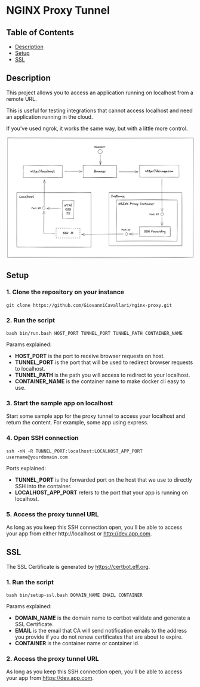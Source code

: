 # NGINX Proxy Tunnel

## Table of Contents
- [Description](#description)
- [Setup](#setup)
- [SSL](#ssl)

## Description

This project allows you to access an application running on localhost from a remote URL. 

This is useful for testing integrations that cannot access localhost and need an application running in the cloud.

If you've used ngrok, it works the same way, but with a little more control.

![Diagram](/diagram.png?raw=true "Diagram")

## Setup

###  1. Clone the repository on your instance

```
git clone https://github.com/GiovanniCavallari/nginx-proxy.git
```

### 2. Run the script

```
bash bin/run.bash HOST_PORT TUNNEL_PORT TUNNEL_PATH CONTAINER_NAME
```

Params explained:
- **HOST_PORT** is the port to receive browser requests on host.
- **TUNNEL_PORT** is the port that will be used to redirect browser requests to localhost.
- **TUNNEL_PATH** is the path you will access to redirect to your localhost.
- **CONTAINER_NAME** is the container name to make docker cli easy to use.

### 3. Start the sample app on localhost

Start some sample app for the proxy tunnel to access your localhost and return the content. For example, some app using express.

### 4. Open SSH connection

```
ssh -nN -R TUNNEL_PORT:localhost:LOCALHOST_APP_PORT username@yourdomain.com
```

Ports explained:
- **TUNNEL_PORT** is the forwarded port on the host that we use to directly SSH into the container.
- **LOCALHOST_APP_PORT** refers to the port that your app is running on localhost.

### 5. Access the proxy tunnel URL

As long as you keep this SSH connection open, you'll be able to access your app from either http://localhost or http://dev.app.com.

## SSL

The SSL Certificate is generated by https://certbot.eff.org.

### 1. Run the script

```
bash bin/setup-ssl.bash DOMAIN_NAME EMAIL CONTAINER
```

Params explained:
- **DOMAIN_NAME** is the domain name to certbot validate and generate a SSL Certificate.
- **EMAIL** is the email that CA will send notification emails to the address you provide if you do not renew certificates that are about to expire.
- **CONTAINER** is the container name or container id.

### 2. Access the proxy tunnel URL

As long as you keep this SSH connection open, you'll be able to access your app from https://dev.app.com.